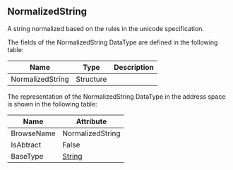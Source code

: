 <!-- datatype -->
## NormalizedString
A string normalized based on the rules in the unicode specification.  
<!-- end of description -->
The fields of the NormalizedString DataType are defined in the following table:  

|Name|Type|Description|
|---|---|---|
|NormalizedString|Structure||

The representation of the NormalizedString DataType in the address space is shown in the following table:  

|Name|Attribute|
|---|---|
|BrowseName|NormalizedString|
|IsAbtract|False|
|BaseType|[String](../../../Part3/DataTypes/String/readme.md)|

